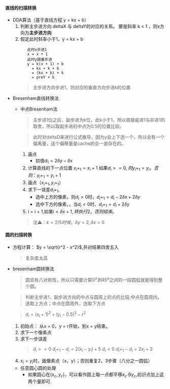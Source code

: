 #### 直线的扫描转换
 - DDA算法（基于直线方程 y = kx + b）
    1. 判断主步进方向 deltaX 与 deltaY的对应的关系。 要是斜率 k < 1 ，则x方向为**主步进方向**
    2. 假定此时斜率小于1，y = kx + b
        ```
           此时x步进1
           x = x + 1
           此时y跟着步进
           y = k(x + 1) + b
             = kx + k + b
             = (kx + b) + k
             = preY + k
        ```
        > 主步进方向步进1，则对应的垂直方向步进k的位置
- Bresenham直线转换法
  - 中点Bresenham法
    > 主步进1位之后，副步进为k位，此k小于1，所以直接是进1与非进1的取舍，所以取副步进的中点为0.5的位置比较。

    > 此时对deltaD来进行公式推导，因为y会上下选一个，所以会有一个偏离量，这个偏移量是cache的会一直存在的。
    1. 画点
        - 初值$d_1 = 2\delta y - \delta x$
    2. 计算直线的下一点位置 $x_i+_1 = x_i + 1$
        如果$d_i >= 0,则 y_i+_1 = y_i，否则：y_i+_1 = y_i + 1$
    3. 画点（$x_i+_1,y_i+_1$）
    4. 求下一误差$d_i+_1,$
        - 选中上方的像素，则$d_i > 0$时，$d_i+_1 = d_i - 2\delta x + 2\delta y$
        - 选中下方的像素，，当$d_i < 0$时，$d_i+_1 = d_i + 2\delta y$
    5. i = i + 1,如果$i < \delta x + 1,转执行2，否则结束。$
    > 注⚠️：$k = 2/5时候， \delta y = 2, \delta x = 5$

#### 圆的扫描转换
- 方程计算：
    $y = \sqrt{r^2 - x^2}$,并对结果四舍五入
    > 复杂度太高
- bresenham圆转换法
    > 圆具有八对称性，所以只需要计算$0^o 到 45^o$之间的一段圆弧就能得到整个圆。

    > 判断主步进1，副步进方向的中点与圆周上的点的比较;中点在圆周内，选取上方点；中点在圆周外，选取下方点

    > $d_i = (x_i + 1)^2 + (y_i - 0.5 )^2 - r^2$

    1. 初始点： 从x = 0，y = r开始，到x = y结束。
    2. 求下一个像素点
    3. 求下一步误差
        > $d_i >= 0$
        $d_i+_1 - d_i = 2(x_i - y_i) + 5$
        $d_i < 0$
        $d_i+_1 - d_i = 2x_i + 3$
    4. $x_i = y_i$时，画像素点（x，y）；否则重复2，3步骤（八分之一圆弧）
    - 任意圆心圆的处理
        - 如果圆心在($x_c,y_c$)，可以看作圆上每一点都平移$x_c与y_c$,初识点加上这两个量即可.